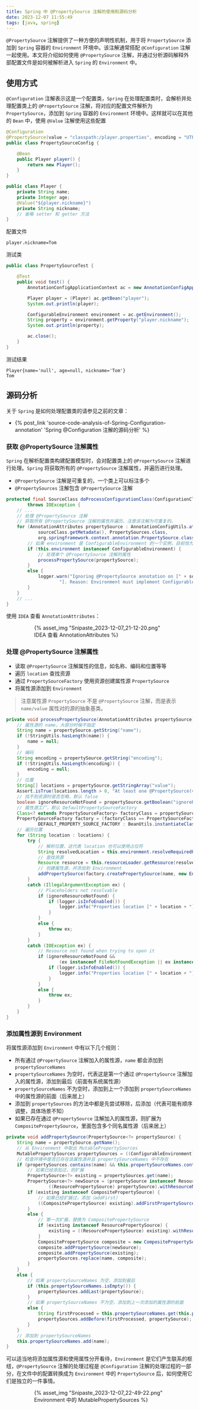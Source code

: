 ```yaml
---
title: Spring 中 @PropertySource 注解的使用和源码分析
date: 2023-12-07 11:55:49
tags: [java, spring]
---
```


`@PropertySource` 注解提供了一种方便的声明性机制，用于将 `PropertySource` 添加到 `Spring` 容器的 `Environment` 环境中。该注解通常搭配 `@Configuration` 注解一起使用。本文将介绍如何使用 `@PropertySource` 注解，并通过分析源码解释外部配置文件是如何被解析进入 `Spring` 的 `Environment` 中。

<!-- more -->

## 使用方式

`@Configuration` 注解表示这是一个配置类，`Spring` 在处理配置类时，会解析并处理配置类上的 `@PropertySource` 注解，将对应的配置文件解析为 `PropertySource`，添加到 `Spring` 容器的 `Environment` 环境中。这样就可以在其他的 `Bean` 中，使用 `@Value` 注解使用这些配置

```java
@Configuration
@PropertySource(value = "classpath:/player.properties", encoding = "UTF-8")
public class PropertySourceConfig {

    @Bean
    public Player player() {
        return new Player();
    }
}

public class Player {
    private String name;
    private Integer age;
    @Value("${player.nickname}")
    private String nickname;
    // 省略 setter 和 getter 方法
}
```

配置文件

```properties
player.nickname=Tom
```

测试类

```java
public class PropertySourceTest {

    @Test
    public void test() {
        AnnotationConfigApplicationContext ac = new AnnotationConfigApplicationContext(PropertySourceConfig.class);

        Player player = (Player) ac.getBean("player");
        System.out.println(player);

        ConfigurableEnvironment environment = ac.getEnvironment();
        String property = environment.getProperty("player.nickname");
        System.out.println(property);

        ac.close();
    }
}
```

测试结果

```console
Player{name='null', age=null, nickname='Tom'}
Tom
```

## 源码分析

关于 `Spring` 是如何处理配置类的请参见之前的文章：

- {% post_link 'source-code-analysis-of-Spring-Configuration-annotation' 'Spring @Configuration 注解的源码分析' %}

### 获取 @PropertySource 注解属性

`Spring` 在解析配置类构建配置模型时，会对配置类上的 `@PropertySource` 注解进行处理。`Spring` 将获取所有的 `@PropertySource` 注解属性，并遍历进行处理。

- `@PropertySource` 注解是可重复的，一个类上可以标注多个
- `@PropertySources` 注解包含 `@PropertySource` 注解

```java
protected final SourceClass doProcessConfigurationClass(ConfigurationClass configClass, SourceClass sourceClass)
        throws IOException {
    // ...
    // 处理 @PropertySource 注解
    // 获取所有 @PropertySource 注解的属性并遍历。注意该注解为可重复的。
    for (AnnotationAttributes propertySource : AnnotationConfigUtils.attributesForRepeatable(
            sourceClass.getMetadata(), PropertySources.class,
            org.springframework.context.annotation.PropertySource.class)) {
        // 如果 environment 是 ConfigurableEnvironment 的一个实例，目前恒为 true
        if (this.environment instanceof ConfigurableEnvironment) {
            // 处理单个 @PropertySource 注解的属性
            processPropertySource(propertySource);
        }
        else {
            logger.warn("Ignoring @PropertySource annotation on [" + sourceClass.getMetadata().getClassName() +
                    "]. Reason: Environment must implement ConfigurableEnvironment");
        }
    }
    // ...
}
```

使用 `IDEA` 查看 `AnnotationAttributes`：

<div style="width:70%;margin:auto">{% asset_img "Snipaste_2023-12-07_21-12-20.png" IDEA 查看 AnnotationAttributes %}</div>

### 处理 @PropertySource 注解属性

- 读取 `@PropertySource` 注解属性的信息，如名称、编码和位置等等
- 遍历 `location` 查找资源
- 通过 `PropertySourceFactory` 使用资源创建属性源 `PropertySource`
- 将属性源添加到 `Environment`

> 注意属性源 `PropertySource` 不是 `@PropertySource` 注解，而是表示 `name/value` 属性对的源的抽象基类。

```java
private void processPropertySource(AnnotationAttributes propertySource) throws IOException {
    // 属性源的 name，大部分时候不指定
    String name = propertySource.getString("name");
    if (!StringUtils.hasLength(name)) {
        name = null;
    }
    // 编码
    String encoding = propertySource.getString("encoding");
    if (!StringUtils.hasLength(encoding)) {
        encoding = null;
    }
    // 位置
    String[] locations = propertySource.getStringArray("value");
    Assert.isTrue(locations.length > 0, "At least one @PropertySource(value) location is required");
    // 找不到资源时是否忽略，默认 false
    boolean ignoreResourceNotFound = propertySource.getBoolean("ignoreResourceNotFound");
    // 属性源工厂，默认 DefaultPropertySourceFactory
    Class<? extends PropertySourceFactory> factoryClass = propertySource.getClass("factory");
    PropertySourceFactory factory = (factoryClass == PropertySourceFactory.class ?
            DEFAULT_PROPERTY_SOURCE_FACTORY : BeanUtils.instantiateClass(factoryClass));
    // 遍历位置
    for (String location : locations) {
        try {
            // 解析位置，这代表 location 也可以使用占位符
            String resolvedLocation = this.environment.resolveRequiredPlaceholders(location);
            // 查找资源
            Resource resource = this.resourceLoader.getResource(resolvedLocation);
            // 创建属性源，并添加到 Environment
            addPropertySource(factory.createPropertySource(name, new EncodedResource(resource, encoding)));
        }
        catch (IllegalArgumentException ex) {
            // Placeholders not resolvable
            if (ignoreResourceNotFound) {
                if (logger.isInfoEnabled()) {
                    logger.info("Properties location [" + location + "] not resolvable: " + ex.getMessage());
                }
            }
            else {
                throw ex;
            }
        }
        catch (IOException ex) {
            // Resource not found when trying to open it
            if (ignoreResourceNotFound &&
                    (ex instanceof FileNotFoundException || ex instanceof UnknownHostException)) {
                if (logger.isInfoEnabled()) {
                    logger.info("Properties location [" + location + "] not resolvable: " + ex.getMessage());
                }
            }
            else {
                throw ex;
            }
        }
    }
}
```

### 添加属性源到 Environment

将属性源添加到 `Environment` 中有以下几个规则：

- 所有通过 `@PropertySource` 注解加入的属性源，`name` 都会添加到 `propertySourceNames`
- `propertySourceNames` 为空时，代表这是第一个通过 `@PropertySource` 注解加入的属性源，添加到最后（前面有系统属性源）
- `propertySourceNames` 不为空时，添加到上一个添加到 `propertySourceNames` 中的属性源的前面（后来居上）
- 添加到 `propertySources` 的方法中都是先尝试移除，后添加（代表可能有顺序调整，具体场景不知）
- 如果已存在通过 `@PropertySource` 注解加入的属性源，则扩展为 `CompositePropertySource`，里面包含多个同名属性源（后来居上）

```java
private void addPropertySource(PropertySource<?> propertySource) {
    String name = propertySource.getName();
    // 从 Environment 中取出 MutablePropertySources
    MutablePropertySources propertySources = ((ConfigurableEnvironment) this.environment).getPropertySources();
    // 检查环境中是否已存在该属性源并且 propertySourceNames 中不存在
    if (propertySources.contains(name) && this.propertySourceNames.contains(name)) {
        // 如果已经添加过，则扩展
        PropertySource<?> existing = propertySources.get(name);
        PropertySource<?> newSource = (propertySource instanceof ResourcePropertySource ?
                ((ResourcePropertySource) propertySource).withResourceName() : propertySource);
        if (existing instanceof CompositePropertySource) {
            // 如果已经扩展过，添加（addFirst）
            ((CompositePropertySource) existing).addFirstPropertySource(newSource);
        }
        else {
            // 第一次扩展，替换为 CompositePropertySource
            if (existing instanceof ResourcePropertySource) {
                existing = ((ResourcePropertySource) existing).withResourceName();
            }
            CompositePropertySource composite = new CompositePropertySource(name);
            composite.addPropertySource(newSource);
            composite.addPropertySource(existing);
            propertySources.replace(name, composite);
        }
    }
    else {
        // 如果 propertySourceNames 为空，添加到最后
        if (this.propertySourceNames.isEmpty()) {
            propertySources.addLast(propertySource);
        }
        // 如果 propertySourceNames 不为空，添加到上一次添加的属性源的前面
        else {
            String firstProcessed = this.propertySourceNames.get(this.propertySourceNames.size() - 1);
            propertySources.addBefore(firstProcessed, propertySource);
        }
    }
    // 添加到 propertySourceNames
    this.propertySourceNames.add(name);
}
```

可以适当地将添加属性源和使用属性分开看待，`Environment` 是它们产生联系的枢纽，`@PropertySource` 注解的处理过程是 `@Configuration` 注解的处理过程的一部分，在文件中的配置转换成为 `Environment` 中的 `PropertySource` 后，如何使用它们是独立的一件事情。

<div style="width:70%;margin:auto">{% asset_img "Snipaste_2023-12-07_22-49-22.png" Environment 中的 MutablePropertySources %}</div>